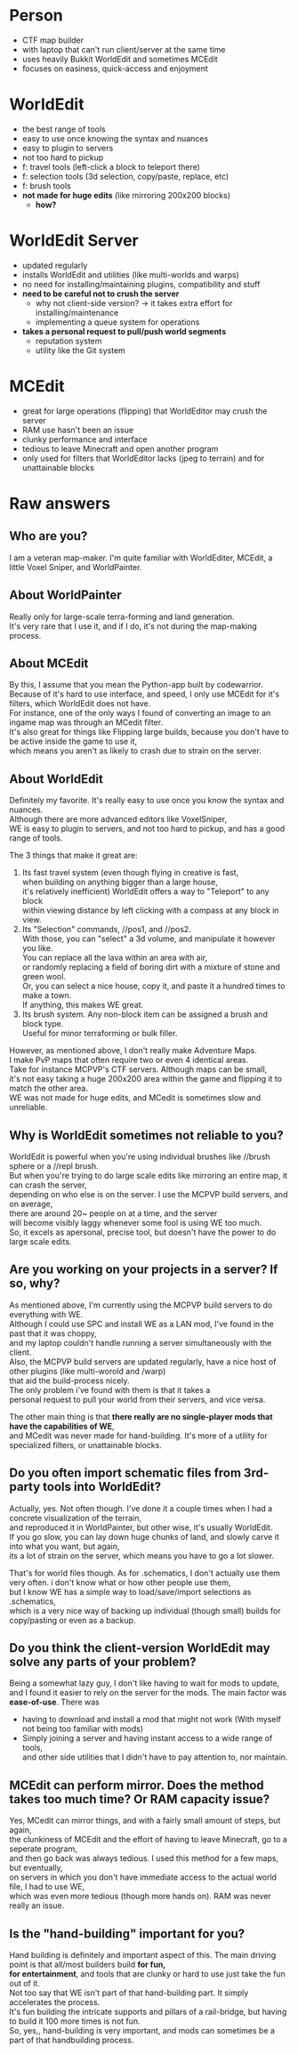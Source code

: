 Person
======
- CTF map builder
- with laptop that can't run client/server at the same time
- uses heavily Bukkit WorldEdit and sometimes MCEdit
- focuses on easiness, quick-access and enjoyment

WorldEdit
================
- the best range of tools
- easy to use once knowing the syntax and nuances
- easy to plugin to servers
- not too hard to pickup
- f: travel tools (left-click a block to teleport there)
- f: selection tools (3d selection, copy/paste, replace, etc)
- f: brush tools
- **not made for huge edits** (like mirroring 200x200 blocks)
    - **how?**

WorldEdit Server
==================
- updated regularly
- installs WorldEdit and utilities (like multi-worlds and warps)
- no need for installing/maintaining plugins, compatibility and stuff
- **need to be careful not to crush the server**
    - why not client-side version? → it takes extra effort for installing/maintenance
    - implementing a queue system for operations
- **takes a personal request to pull/push world segments**
    - reputation system
    - utility like the Git system

MCEdit
======
- great for large operations (flipping) that WorldEditor may crush the server
- RAM use hasn't been an issue
- clunky performance and interface
- tedious to leave Minecraft and open another program
- only used for filters that WorldEditor lacks (jpeg to terrain) and for unattainable blocks

Raw answers
===========

Who are you?
------------
I am a veteran map-maker. I'm quite familiar with WorldEditer, MCEdit, a little Voxel Sniper, and WorldPainter.

About WorldPainter
------------------
Really only for large-scale terra-forming and land generation.  
It's very rare that I use it, and if I do, it's not during the map-making process.

About MCEdit
------------
By this, I assume that you mean the Python-app built by codewarrior.  
Because of it's hard to use interface, and speed, I only use MCEdit for it's filters, which WorldEdit does not have.  
For instance, one of the only ways I found of converting an image to an ingame map was through an MCedit filter.  
It's also great for things like Flipping large builds, because you don't have to be active inside the game to use it,  
which means you aren't as likely to crash due to strain on the server.

About WorldEdit
---------------
Definitely my favorite. It's really easy to use once you know the syntax and nuances.  
Although there are more advanced editors like VoxelSniper,  
WE is easy to plugin to servers, and not too hard to pickup, and has a good range of tools.

The 3 things that make it great are:

1. Its fast travel system (even though flying in creative is fast,  
   when building on anything bigger than a large house,  
   it's relatively inefficient) WorldEdit offers a way to "Teleport" to any block  
   within viewing distance by left clicking with a compass at any block in view.
2. Its "Selection" commands, //pos1, and //pos2.  
   With those, you can "select" a 3d volume, and manipulate it however you like.  
   You can replace all the lava within an area with air,  
   or randomly replacing a field of boring dirt with a mixture of stone and green wool.  
   Or, you can select a nice house, copy it, and paste it a hundred times to make a town.  
   If anything, this makes WE great.
3. Its brush system. Any non-block item can be assigned a brush and block type.  
   Useful for minor terraforming or bulk filler.

However, as mentioned above, I don't really make Adventure Maps.  
I make PvP maps that often require two or even 4 identical areas.  
Take for instance MCPVP's CTF servers. Although maps can be small,  
it's not easy taking a huge 200x200 area within the game and flipping it to match the other area.  
WE was not made for huge edits, and MCedit is sometimes slow and unreliable.

Why is WorldEdit sometimes not reliable to you?
--------------------------------------------
WorldEdit is powerful when you're using individual brushes like //brush sphere or a //repl brush.  
But when you're trying to do large scale edits like mirroring an entire map, it can crash the server,  
depending on who else is on the server. I use the MCPVP build servers, and on average,  
there are around 20~ people on at a time, and the server  
will become visibly laggy whenever some fool is using WE too much.  
So, it excels as apersonal, precise tool, but doesn't have the power to do large scale edits.

Are you working on your projects in a server? If so, why?
---------------------------------------------------------
As mentioned above, I'm currently using the MCPVP build servers to do everything with WE.  
Although I could use SPC and install WE as a LAN mod, I've found in the past that it was choppy,  
and my laptop couldn't handle running a server simultaneously with the client.  
Also, the MCPVP build servers are updated regularly, have a nice host of other plugins (like multi-worold and /warp)  
that aid the build-process nicely.  
The only problem i've found with them is that it takes a  
personal request to pull your world from their servers, and vice versa.

The other main thing is that **there really are no single-player mods that have the capabilities of WE**,  
and MCedit was never made for hand-building. It's more of a utility for specialized filters, or unattainable blocks.

Do you often import schematic files from 3rd-party tools into WorldEdit?
------------------------------------------------------------------------
Actually, yes. Not often though. I've done it a couple times when I had a concrete visualization of the terrain,   
and reproduced it in WorldPainter, but other wise, it's usually WorldEdit.   
If you go slow, you can lay down huge chunks of land, and slowly carve it into what you want, but again,   
its a lot of strain on the server, which means you have to go a lot slower.

That's for world files though. As for .schematics, I don't actually use them very often.
i don't know what or how other people use them,   
but I know WE has a simple way to load/save/import selections as .schematics,   
which is a very nice way of backing up individual (though small) builds for copy/pasting or even as a backup.

Do you think the client-version WorldEdit may solve any parts of your problem?
------------------------------------------------------------------------------
Being a somewhat lazy guy, I don't like having to wait for mods to update,  
and I found it easier to rely on the server for the mods. The main factor was **ease-of-use**. There was  
- having to download and install a mod that might not work (With myself not being too familiar with mods)  
- Simply joining a server and having instant access to a wide range of tools,  
and other side utilities that I didn't have to pay attention to, nor maintain.

MCEdit can perform mirror. Does the method takes too much time? Or RAM capacity issue?
--------------------------------------------------------------------------------------------
Yes, MCedit can mirror things, and with a fairly small amount of steps, but again,  
the clunkiness of MCEdit and the effort of having to leave Minecraft, go to a seperate program,  
and then go back was always tedious. I used this method for a few maps, but eventually,  
on servers in which you don't have immediate access to the actual world file, I had to use WE,  
which was even more tedious (though more hands on). RAM was never really an issue.

Is the "hand-building" important for you?
-----------------------------------------
Hand building is definitely and important aspect of this. The main driving point is that all/most builders build **for fun,  
for entertainment**, and tools that are clunky or hard to use just take the fun out of it.  
Not too say that WE isn't part of that hand-building part. It simply accelerates the process.  
It's fun building the intricate supports and pillars of a rail-bridge, but having to build it 100 more times is not fun.  
So, yes,, hand-building is very important, and mods can sometimes be a part of that handbuilding process.